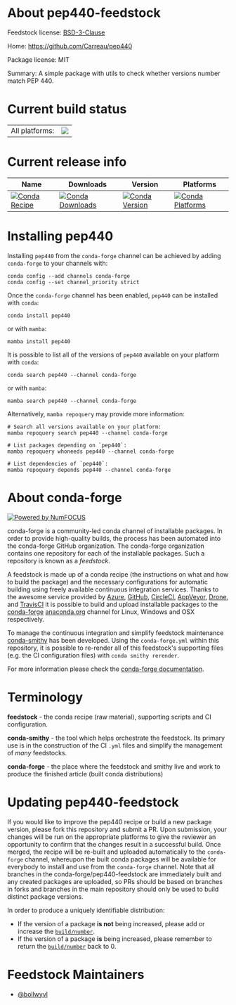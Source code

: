 About pep440-feedstock
======================

Feedstock license: [BSD-3-Clause](https://github.com/conda-forge/pep440-feedstock/blob/main/LICENSE.txt)

Home: https://github.com/Carreau/pep440

Package license: MIT

Summary: A simple package with utils to check whether versions number match PEP 440.

Current build status
====================


<table><tr><td>All platforms:</td>
    <td>
      <a href="https://dev.azure.com/conda-forge/feedstock-builds/_build/latest?definitionId=17346&branchName=main">
        <img src="https://dev.azure.com/conda-forge/feedstock-builds/_apis/build/status/pep440-feedstock?branchName=main">
      </a>
    </td>
  </tr>
</table>

Current release info
====================

| Name | Downloads | Version | Platforms |
| --- | --- | --- | --- |
| [![Conda Recipe](https://img.shields.io/badge/recipe-pep440-green.svg)](https://anaconda.org/conda-forge/pep440) | [![Conda Downloads](https://img.shields.io/conda/dn/conda-forge/pep440.svg)](https://anaconda.org/conda-forge/pep440) | [![Conda Version](https://img.shields.io/conda/vn/conda-forge/pep440.svg)](https://anaconda.org/conda-forge/pep440) | [![Conda Platforms](https://img.shields.io/conda/pn/conda-forge/pep440.svg)](https://anaconda.org/conda-forge/pep440) |

Installing pep440
=================

Installing `pep440` from the `conda-forge` channel can be achieved by adding `conda-forge` to your channels with:

```
conda config --add channels conda-forge
conda config --set channel_priority strict
```

Once the `conda-forge` channel has been enabled, `pep440` can be installed with `conda`:

```
conda install pep440
```

or with `mamba`:

```
mamba install pep440
```

It is possible to list all of the versions of `pep440` available on your platform with `conda`:

```
conda search pep440 --channel conda-forge
```

or with `mamba`:

```
mamba search pep440 --channel conda-forge
```

Alternatively, `mamba repoquery` may provide more information:

```
# Search all versions available on your platform:
mamba repoquery search pep440 --channel conda-forge

# List packages depending on `pep440`:
mamba repoquery whoneeds pep440 --channel conda-forge

# List dependencies of `pep440`:
mamba repoquery depends pep440 --channel conda-forge
```


About conda-forge
=================

[![Powered by
NumFOCUS](https://img.shields.io/badge/powered%20by-NumFOCUS-orange.svg?style=flat&colorA=E1523D&colorB=007D8A)](https://numfocus.org)

conda-forge is a community-led conda channel of installable packages.
In order to provide high-quality builds, the process has been automated into the
conda-forge GitHub organization. The conda-forge organization contains one repository
for each of the installable packages. Such a repository is known as a *feedstock*.

A feedstock is made up of a conda recipe (the instructions on what and how to build
the package) and the necessary configurations for automatic building using freely
available continuous integration services. Thanks to the awesome service provided by
[Azure](https://azure.microsoft.com/en-us/services/devops/), [GitHub](https://github.com/),
[CircleCI](https://circleci.com/), [AppVeyor](https://www.appveyor.com/),
[Drone](https://cloud.drone.io/welcome), and [TravisCI](https://travis-ci.com/)
it is possible to build and upload installable packages to the
[conda-forge](https://anaconda.org/conda-forge) [anaconda.org](https://anaconda.org/)
channel for Linux, Windows and OSX respectively.

To manage the continuous integration and simplify feedstock maintenance
[conda-smithy](https://github.com/conda-forge/conda-smithy) has been developed.
Using the ``conda-forge.yml`` within this repository, it is possible to re-render all of
this feedstock's supporting files (e.g. the CI configuration files) with ``conda smithy rerender``.

For more information please check the [conda-forge documentation](https://conda-forge.org/docs/).

Terminology
===========

**feedstock** - the conda recipe (raw material), supporting scripts and CI configuration.

**conda-smithy** - the tool which helps orchestrate the feedstock.
                   Its primary use is in the construction of the CI ``.yml`` files
                   and simplify the management of *many* feedstocks.

**conda-forge** - the place where the feedstock and smithy live and work to
                  produce the finished article (built conda distributions)


Updating pep440-feedstock
=========================

If you would like to improve the pep440 recipe or build a new
package version, please fork this repository and submit a PR. Upon submission,
your changes will be run on the appropriate platforms to give the reviewer an
opportunity to confirm that the changes result in a successful build. Once
merged, the recipe will be re-built and uploaded automatically to the
`conda-forge` channel, whereupon the built conda packages will be available for
everybody to install and use from the `conda-forge` channel.
Note that all branches in the conda-forge/pep440-feedstock are
immediately built and any created packages are uploaded, so PRs should be based
on branches in forks and branches in the main repository should only be used to
build distinct package versions.

In order to produce a uniquely identifiable distribution:
 * If the version of a package **is not** being increased, please add or increase
   the [``build/number``](https://docs.conda.io/projects/conda-build/en/latest/resources/define-metadata.html#build-number-and-string).
 * If the version of a package **is** being increased, please remember to return
   the [``build/number``](https://docs.conda.io/projects/conda-build/en/latest/resources/define-metadata.html#build-number-and-string)
   back to 0.

Feedstock Maintainers
=====================

* [@bollwyvl](https://github.com/bollwyvl/)

